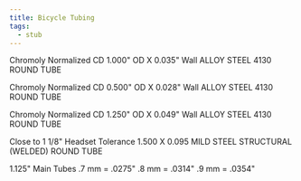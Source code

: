 ```yaml
---
title: Bicycle Tubing
tags:
  - stub
---
```


Chromoly Normalized CD 1.000" OD X 0.035" Wall ALLOY STEEL 4130 ROUND TUBE

Chromoly Normalized CD 0.500" OD X 0.028" Wall ALLOY STEEL 4130 ROUND TUBE

Chromoly Normalized CD 1.250" OD X 0.049" Wall ALLOY STEEL 4130 ROUND TUBE

Close to 1 1/8" Headset Tolerance 1.500 X 0.095 MILD STEEL STRUCTURAL (WELDED) ROUND TUBE

1.125" Main Tubes .7 mm = .0275" .8 mm = .0314" .9 mm = .0354"
